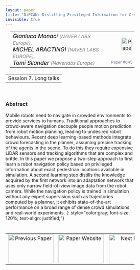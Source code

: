 ```yaml
---
layout: paper
title: "DiPCAN: Distilling Privileged Information for Crowd-Aware Navigation"
invisible: true
---
```

<head>
<style>
* {
  box-sizing: border-box;
}

#myInput {
  background-position: 10px 10px;
  background-repeat: no-repeat;
  width: 100%;
  font-size: 100%;
  padding: 12px 20px 12px 40px;
  border: 1px solid #ddd;
  margin-bottom: 12px;
}

#myTable, #myTableA {
  border-collapse: collapse;
  width: 100%;
  border: 1px solid #ddd;
  font-size: 100%;
}

#myTable th, #myTable td, #myTableA th, #myTableA td {
  text-align: left;
  padding: 12px;
}

#myTable tr, #myTableA tr {
  border-bottom: 1px solid #ddd;
}

#myTable tr.header, #myTable tr:hover, #myTableA tr.header, #myTableA tr:hover {
  background-color: #f1f1f1;
}


#eventcounter1 a {
    font-size: 12px;
    color: #ffffff;
    display: block;
}

#eventcounter1 a:hover {
    text-decoration: none;
}

#eventcounter2 a {
    font-size: 12px;
    color: #ffffff;
    display: block;
}

#eventcounter2 a:hover {
    text-decoration: none;
}

</style>
</head>

<table width = "95%" style="padding-left: 15px; margin-left: auto; margin-right: 10px;">
<tr><td style = "vertical-align: top; padding-right: 25px;" rowspan="2">
<span style="color:black; font-size: 110%;"><i>
Gianluca Monaci <span style="color:gray; font-size: 85%">(NAVER LABS Europe)</span><span style="color:gray; font-size: 100%">,</span><br>
MICHEL ARACTINGI <span style="color:gray; font-size: 85%">(NAVER LABS EUROPE)</span><span style="color:gray; font-size: 100%">,</span><br>
Tomi   Silander <span style="color:gray; font-size: 85%">(Naverlabs Europe)</span>
</i></span>
</td>

<td style="text-align: right;"><a href="http://www.roboticsproceedings.org/rss18/p045.pdf"><img src="{{ site.baseurl }}/images/paper_link.png" alt="Paper Website" width = "33"  height = "40"/></a><br></td>
</tr>
<tr>
<td style="color:#777789; text-align:right; font-size: 75%; margin-right:10px;">Paper&nbsp;#045</td>
</tr>
</table>

<table width="80%" style="margin-top: 20px; margin-left: auto; margin-right: auto;">
  <tr>
    <td style="text-align:center;">Session 7. Long talks</td>
  </tr>
</table>
<br>


### Abstract
Mobile robots need to navigate in crowded environments to provide services to humans. Traditional approaches to crowd-aware navigation decouple people motion prediction from robot motion planning, leading to undesired robot behaviours. Recent deep learning-based methods integrate crowd forecasting in the planner, assuming precise tracking of the agents in the scene. To do this they require expensive LiDAR sensors and tracking algorithms that are complex and brittle. In this paper we propose a two-step approach to first learn a robot navigation policy based on privileged information about exact pedestrian locations available in simulation. A second learning step distills the knowledge acquired by the first network into an adaptation network that uses only narrow field-of-view image data from the robot camera. While the navigation policy is trained in simulation without any expert supervision such as trajectories computed by a planner, it exhibits state-of-the-art performance on a broad range of dense crowd simulations and real-world experiments.
{: style="color:gray; font-size: 120%; text-align: justified;"}


<table width="100%" style="margin-top:40px;">
<tr>
    <td style="width: 30%; text-align: center;"><a href="{{ site.baseurl }}/program/papers/044/">
<img src="{{ site.baseurl }}/images/previous_paper_icon.png"
       alt="Previous Paper" width = "142"  height = "90"/> 
</a> </td>
<td style="text-align: center;"><a href="{{ site.baseurl }}/program/papers">
<img src="{{ site.baseurl }}/images/overview_icon.png"
       alt="Paper Website" width = "142"  height = "90"/> 
</a> </td>
    <td style="width: 30%; text-align: center;"><a href="{{ site.baseurl }}/program/papers/046/">
    <img src="{{ site.baseurl }}/images/next_paper_icon.png"
        alt="Next Paper" width = "142"  height = "90"/>
    </a></td>
</tr>
</table>
